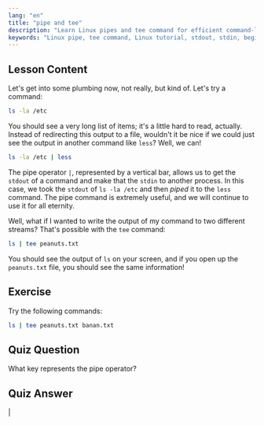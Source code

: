 ```yaml
---
lang: "en"
title: "pipe and tee"
description: "Learn Linux pipes and tee command for efficient command-line data flow. Understand stdout, stdin, and file output. Improve your Linux skills!"
keywords: "Linux pipe, tee command, Linux tutorial, stdout, stdin, beginner Linux, command line, Linux guide"
---
```


## Lesson Content

Let's get into some plumbing now, not really, but kind of. Let's try a command:

```bash
ls -la /etc
```

You should see a very long list of items; it's a little hard to read, actually. Instead of redirecting this output to a file, wouldn't it be nice if we could just see the output in another command like `less`? Well, we can!

```bash
ls -la /etc | less
```

The pipe operator `|`, represented by a vertical bar, allows us to get the `stdout` of a command and make that the `stdin` to another process. In this case, we took the `stdout` of `ls -la /etc` and then _piped_ it to the `less` command. The pipe command is extremely useful, and we will continue to use it for all eternity.

Well, what if I wanted to write the output of my command to two different streams? That's possible with the `tee` command:

```bash
ls | tee peanuts.txt
```

You should see the output of `ls` on your screen, and if you open up the `peanuts.txt` file, you should see the same information!

## Exercise

Try the following commands:

```bash
ls | tee peanuts.txt banan.txt
```

## Quiz Question

What key represents the pipe operator?

## Quiz Answer

|
